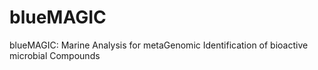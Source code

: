 # blueMAGIC
blueMAGIC: Marine Analysis for metaGenomic Identification of bioactive microbial Compounds
